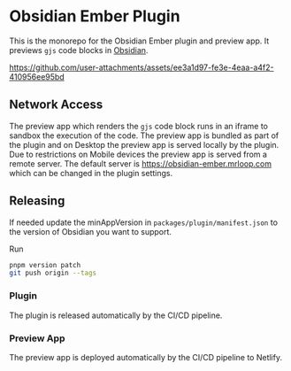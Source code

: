# Obsidian Ember Plugin

This is the monorepo for the Obsidian Ember plugin and preview app. It previews `gjs` code blocks in [Obsidian](https://obsidian.md).

https://github.com/user-attachments/assets/ee3a1d97-fe3e-4eaa-a4f2-410956ee95bd

## Network Access

The preview app which renders the `gjs` code block runs in an iframe to sandbox the execution of the code. The preview app is bundled as part of the plugin and on Desktop the preview app is served locally by the plugin. Due to restrictions on Mobile devices the preview app is served from a remote server. The default server is https://obsidian-ember.mrloop.com which can be changed in the plugin settings.

## Releasing

If needed update the minAppVersion in `packages/plugin/manifest.json` to the version of Obsidian you want to support.

Run 

```bash
pnpm version patch
git push origin --tags
```

### Plugin

The plugin is released automatically by the CI/CD pipeline.

### Preview App

The preview app is deployed automatically by the CI/CD pipeline to Netlify. 
